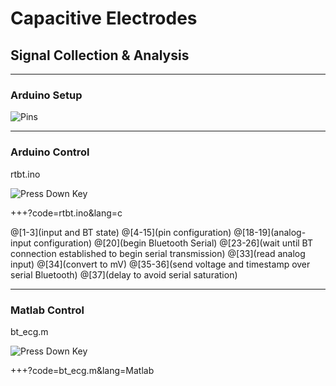 # Capacitive Electrodes
## Signal Collection & Analysis

---

### Arduino Setup

![Pins](img/diagram.png)

---

### Arduino Control

rtbt.ino

![Press Down Key](img/down-arrow.png)

+++?code=rtbt.ino&lang=c

@[1-3](input and BT state)
@[4-15](pin configuration)
@[18-19](analog-input configuration)
@[20](begin Bluetooth Serial)
@[23-26](wait until BT connection established to begin serial transmission)
@[33](read analog input)
@[34](convert to mV)
@[35-36](send voltage and timestamp over serial Bluetooth)
@[37](delay to avoid serial saturation)

---

### Matlab Control

bt_ecg.m

![Press Down Key](img/down-arrow.png)

+++?code=bt_ecg.m&lang=Matlab

